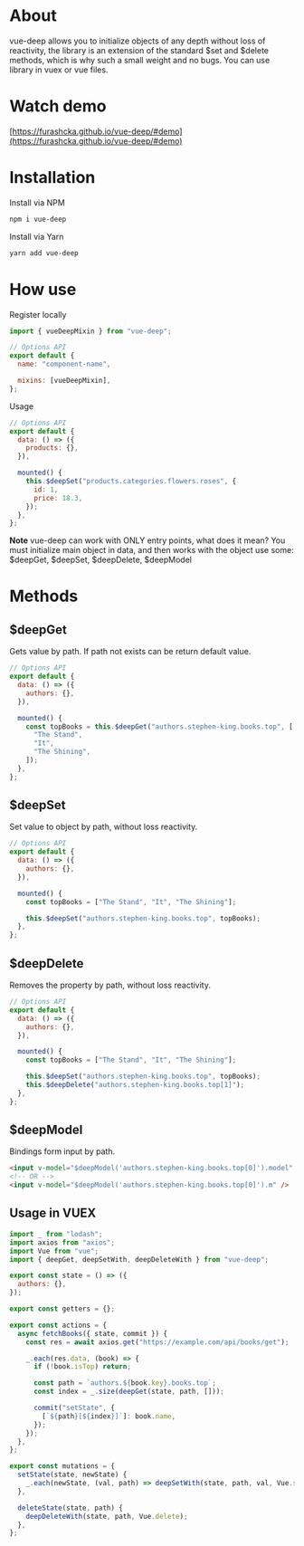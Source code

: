 # About

vue-deep allows you to initialize objects of any depth without loss of reactivity, the library is an extension of the standard $set and $delete methods, which is why such a small weight and no bugs. You can use library in vuex or vue files.

# Watch demo

[https://furashcka.github.io/vue-deep/#demo](https://furashcka.github.io/vue-deep/#demo)

# Installation

Install via NPM

```sh
npm i vue-deep
```

Install via Yarn

```sh
yarn add vue-deep
```

# How use

Register locally

```javascript
import { vueDeepMixin } from "vue-deep";

// Options API
export default {
  name: "component-name",

  mixins: [vueDeepMixin],
};
```

Usage

```javascript
// Options API
export default {
  data: () => ({
    products: {},
  }),

  mounted() {
    this.$deepSet("products.categories.flowers.roses", {
      id: 1,
      price: 18.3,
    });
  },
};
```

**Note** vue-deep can work with ONLY entry points, what does it mean? You must initialize main object in data, and then works with the object use some: $deepGet, $deepSet, $deepDelete, $deepModel

# Methods

## $deepGet

Gets value by path. If path not exists can be return default value.

```javascript
// Options API
export default {
  data: () => ({
    authors: {},
  }),

  mounted() {
    const topBooks = this.$deepGet("authors.stephen-king.books.top", [
      "The Stand",
      "It",
      "The Shining",
    ]);
  },
};
```

## $deepSet

Set value to object by path, without loss reactivity.

```javascript
// Options API
export default {
  data: () => ({
    authors: {},
  }),

  mounted() {
    const topBooks = ["The Stand", "It", "The Shining"];

    this.$deepSet("authors.stephen-king.books.top", topBooks);
  },
};
```

## $deepDelete

Removes the property by path, without loss reactivity.

```javascript
// Options API
export default {
  data: () => ({
    authors: {},
  }),

  mounted() {
    const topBooks = ["The Stand", "It", "The Shining"];

    this.$deepSet("authors.stephen-king.books.top", topBooks);
    this.$deepDelete("authors.stephen-king.books.top[1]");
  },
};
```

## $deepModel

Bindings form input by path.

```html
<input v-model="$deepModel('authors.stephen-king.books.top[0]').model" />
<!-- OR -->
<input v-model="$deepModel('authors.stephen-king.books.top[0]').m" />
```

## Usage in VUEX

```javascript
import _ from "lodash";
import axios from "axios";
import Vue from "vue";
import { deepGet, deepSetWith, deepDeleteWith } from "vue-deep";

export const state = () => ({
  authors: {},
});

export const getters = {};

export const actions = {
  async fetchBooks({ state, commit }) {
    const res = await axios.get("https://example.com/api/books/get");

    _.each(res.data, (book) => {
      if (!book.isTop) return;

      const path = `authors.${book.key}.books.top`;
      const index = _.size(deepGet(state, path, []));

      commit("setState", {
        [`${path}[${index}]`]: book.name,
      });
    });
  },
};

export const mutations = {
  setState(state, newState) {
    _.each(newState, (val, path) => deepSetWith(state, path, val, Vue.set));
  },

  deleteState(state, path) {
    deepDeleteWith(state, path, Vue.delete);
  },
};
```
